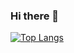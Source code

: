 ### Hi there 👋
[![Top Langs](https://github-readme-stats.vercel.app/api/top-langs/?username=Takkar-915&hide=Roff,JupyterNotebook)](https://github.com/Takkar-915/github-readme-stats)



<!--
**Takkar-915/Takkar-915** is a ✨ _special_ ✨ repository because its `README.md` (this file) appears on your GitHub profile.

Here are some ideas to get you started:

- 🔭 I’m currently working on ...
- 🌱 I’m currently learning ...
- 👯 I’m looking to collaborate on ...
- 🤔 I’m looking for help with ...
- 💬 Ask me about ...
- 📫 How to reach me: ...
- 😄 Pronouns: ...
- ⚡ Fun fact: ...
-->
